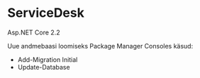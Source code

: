 # ServiceDesk

Asp.NET Core 2.2

Uue andmebaasi loomiseks Package Manager Consoles käsud:

* Add-Migration Initial
* Update-Database
